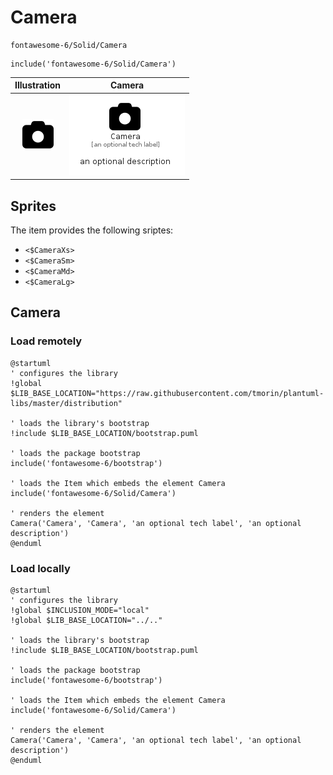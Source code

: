 # Camera


```text
fontawesome-6/Solid/Camera
```

```text
include('fontawesome-6/Solid/Camera')
```



| Illustration | Camera |
| :---: | :---: |
| ![illustration for Illustration](../../fontawesome-6/Solid/Camera.png) | ![illustration for Camera](../../fontawesome-6/Solid/Camera.Local.png) |



## Sprites
The item provides the following sriptes:

- `<$CameraXs>`
- `<$CameraSm>`
- `<$CameraMd>`
- `<$CameraLg>`





## Camera

### Load remotely
```plantuml
@startuml
' configures the library
!global $LIB_BASE_LOCATION="https://raw.githubusercontent.com/tmorin/plantuml-libs/master/distribution"

' loads the library's bootstrap
!include $LIB_BASE_LOCATION/bootstrap.puml

' loads the package bootstrap
include('fontawesome-6/bootstrap')

' loads the Item which embeds the element Camera
include('fontawesome-6/Solid/Camera')

' renders the element
Camera('Camera', 'Camera', 'an optional tech label', 'an optional description')
@enduml
```

### Load locally
```plantuml
@startuml
' configures the library
!global $INCLUSION_MODE="local"
!global $LIB_BASE_LOCATION="../.."

' loads the library's bootstrap
!include $LIB_BASE_LOCATION/bootstrap.puml

' loads the package bootstrap
include('fontawesome-6/bootstrap')

' loads the Item which embeds the element Camera
include('fontawesome-6/Solid/Camera')

' renders the element
Camera('Camera', 'Camera', 'an optional tech label', 'an optional description')
@enduml
```

